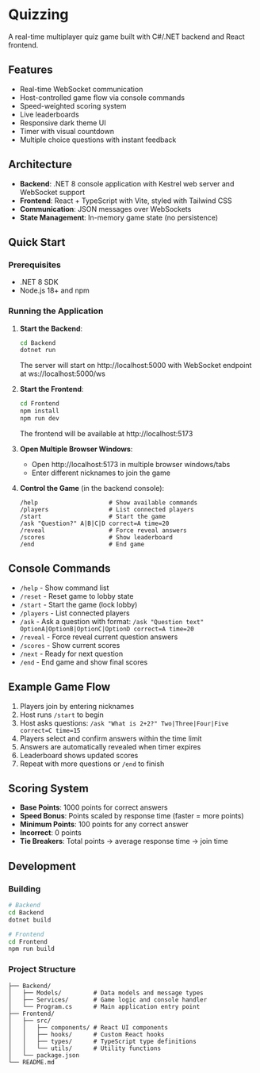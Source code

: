 # Quizzing

A real-time multiplayer quiz game built with C#/.NET backend and React frontend.

## Features

- Real-time WebSocket communication
- Host-controlled game flow via console commands
- Speed-weighted scoring system
- Live leaderboards
- Responsive dark theme UI
- Timer with visual countdown
- Multiple choice questions with instant feedback

## Architecture

- **Backend**: .NET 8 console application with Kestrel web server and WebSocket support
- **Frontend**: React + TypeScript with Vite, styled with Tailwind CSS
- **Communication**: JSON messages over WebSockets
- **State Management**: In-memory game state (no persistence)

## Quick Start

### Prerequisites

- .NET 8 SDK
- Node.js 18+ and npm

### Running the Application

1. **Start the Backend**:
   ```bash
   cd Backend
   dotnet run
   ```
   The server will start on http://localhost:5000 with WebSocket endpoint at ws://localhost:5000/ws

2. **Start the Frontend**:
   ```bash
   cd Frontend
   npm install
   npm run dev
   ```
   The frontend will be available at http://localhost:5173

3. **Open Multiple Browser Windows**:
   - Open http://localhost:5173 in multiple browser windows/tabs
   - Enter different nicknames to join the game

4. **Control the Game** (in the backend console):
   ```
   /help                    # Show available commands
   /players                 # List connected players
   /start                   # Start the game
   /ask "Question?" A|B|C|D correct=A time=20
   /reveal                  # Force reveal answers
   /scores                  # Show leaderboard
   /end                     # End game
   ```

## Console Commands

- `/help` - Show command list
- `/reset` - Reset game to lobby state
- `/start` - Start the game (lock lobby)
- `/players` - List connected players
- `/ask` - Ask a question with format: `/ask "Question text" OptionA|OptionB|OptionC|OptionD correct=A time=20`
- `/reveal` - Force reveal current question answers
- `/scores` - Show current scores
- `/next` - Ready for next question
- `/end` - End game and show final scores

## Example Game Flow

1. Players join by entering nicknames
2. Host runs `/start` to begin
3. Host asks questions: `/ask "What is 2+2?" Two|Three|Four|Five correct=C time=15`
4. Players select and confirm answers within the time limit
5. Answers are automatically revealed when timer expires
6. Leaderboard shows updated scores
7. Repeat with more questions or `/end` to finish

## Scoring System

- **Base Points**: 1000 points for correct answers
- **Speed Bonus**: Points scaled by response time (faster = more points)
- **Minimum Points**: 100 points for any correct answer
- **Incorrect**: 0 points
- **Tie Breakers**: Total points → average response time → join time

## Development

### Building

```bash
# Backend
cd Backend
dotnet build

# Frontend
cd Frontend
npm run build
```

### Project Structure

```
├── Backend/
│   ├── Models/         # Data models and message types
│   ├── Services/       # Game logic and console handler
│   └── Program.cs      # Main application entry point
├── Frontend/
│   ├── src/
│   │   ├── components/ # React UI components
│   │   ├── hooks/      # Custom React hooks
│   │   ├── types/      # TypeScript type definitions
│   │   └── utils/      # Utility functions
│   └── package.json
└── README.md
```